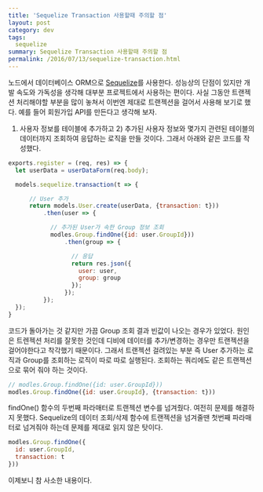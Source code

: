 ```yaml
---
title: 'Sequelize Transaction 사용할때 주의할 점'
layout: post
category: dev
tags:
  sequelize
summary: Sequelize Transaction 사용할때 주의할 점
permalink: /2016/07/13/sequelize-transaction.html
---
```


노드에서 데이터베이스 ORM으로 [Sequelize](http://docs.sequelizejs.com/en/latest/)를 사용한다.
성능상의 단점이 있지만 개발 속도와 가독성을 생각해 대부분 프로젝트에서 사용하는 편이다.
사실 그동안 트랜젝션 처리해야할 부분을 많이 놓쳐서 이번엔 제대로 트랜젝션을 걸어서 사용해 보기로 했다.
예를 들어 회원가입 API를 만든다고 생각해 보자.
1) 사용자 정보를 테이블에 추가하고 2) 추가된 사용자 정보와 몇가지 관련된 테이블의 데이터까지 조회하여 응답하는 로직을 만들 것이다.
그래서 아래와 같은 코드를 작성했다.

```javascript
exports.register = (req, res) => {
  let userData = userDataForm(req.body);

  models.sequelize.transaction(t => {

      // User 추가
      return models.User.create(userData, {transaction: t}))
          .then(user => {

            // 추가된 User가 속한 Group 정보 조회
            modles.Group.findOne({id: user.GroupId}))
                .then(group => {

                  // 응답
                  return res.json({
                    user: user,
                    group: group
                  });
                });
          });
  });
}
```

코드가 돌아가는 것 같지만 가끔 Group 조회 결과 빈값이 나오는 경우가 있었다.
원인은 트렌젝션 처리를 잘못한 것인데 디비에 데이터를 추가/변경하는 경우만 트랜젝션을 걸어야한다고 착각했기 때문이다.
그래서 트랜젝션 걸려있는 부분 즉 User 추가하는 로직과 Group를 조회하는 로직이 따로 따로 실행된다.
조회하는 쿼리에도 같은 트랜젝션으로 묶어 줘야 하는 것이다.

```javascript
// modles.Group.findOne({id: user.GroupId}))
modles.Group.findOne({id: user.GroupId}, {transaction: t}))
```

findOne()  함수의 두번째 파라매터로 트랜젝션 변수를 넘겨줬다.
여전히 문제를 해결하지 못했다.
Sequelize의 데이터 조회/삭제 함수에 트랜젝션을 넘겨줄땐 첫번째 파라매터로 넘겨줘야 하는데 문제를 제대로 읽지 않은 탓이다.

```javascript
modles.Group.findOne({
  id: user.GroupId,
  transaction: t
}))
```

이제보니 참 사소한 내용이다.
